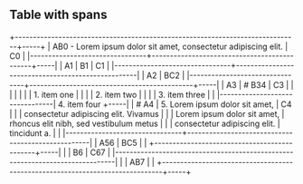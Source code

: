 ## Table with spans

+------------------------------------------------------------------------------+-----+
| AB0 - Lorem ipsum dolor sit amet, consectetur adipiscing elit.               | C0  |
|--------------------------------+---------------------------------------------+-----|
| A1                             | B1                                          | C1  |
|--------------------------------+---------------------------------------------------|
| A2                             | BC2                                               |
|--------------------------------+---------------------------------------------+-----|
| A3                             | # B34                                       | C3  |
|                                |                                             |     |
|                                | 1.  item one                                |     |
|                                | 2.  item two                                |     |
|                                | 3.  item three                              |     |
|--------------------------------| 4.  item four                               +-----|
| # A4                           | 5.  Lorem ipsum dolor sit amet,             | C4  |
|                                |     consectetur adipiscing elit. Vivamus    |     |
| Lorem ipsum dolor sit amet,    |     rhoncus elit nibh, sed vestibulum metus |     |
| consectetur adipiscing elit.   |     tincidunt a.                            |     |
|--------------------------------+---------------------------------------------------|
| A56                            | BC5                                               |
|                                +---------------------------------------------+-----|
|                                | B6                                          | C67 |
|------------------------------------------------------------------------------|     |
| AB7                                                                          |     |
+------------------------------------------------------------------------------+-----+
